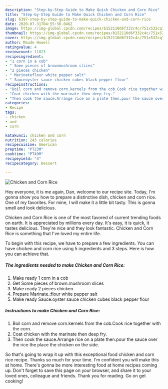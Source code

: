 ```yaml
---
description: "Step-by-Step Guide to Make Quick Chicken and Corn Rice"
title: "Step-by-Step Guide to Make Quick Chicken and Corn Rice"
slug: 6397-step-by-step-guide-to-make-quick-chicken-and-corn-rice
date: 2020-07-31T04:55:50.046Z
image: https://img-global.cpcdn.com/recipes/b152110d6f332c4c/751x532cq70/chicken-and-corn-rice-recipe-main-photo.jpg
thumbnail: https://img-global.cpcdn.com/recipes/b152110d6f332c4c/751x532cq70/chicken-and-corn-rice-recipe-main-photo.jpg
cover: https://img-global.cpcdn.com/recipes/b152110d6f332c4c/751x532cq70/chicken-and-corn-rice-recipe-main-photo.jpg
author: Maude Howell
ratingvalue: 4
reviewcount: 11023
recipeingredient:
- "1 corn in a cob"
- " Some pieces of brownmushroom slices"
- "2 pieces chicken"
- " Marinateflour white pepper salt"
- " Sauceoyster sauce chicken cubes black pepper flour"
recipeinstructions:
- "Boil corn and remove corn.kernels from the cob.Cook rice together with the corn."
- "Coat chicken with the marinate then deep fry."
- "Then cook the sauce.Arrange rice on a plate then.pour the sauce over the rice the place the chicken on the side."
categories:
- Recipe
tags:
- chicken
- and
- corn

katakunci: chicken and corn 
nutrition: 243 calories
recipecuisine: American
preptime: "PT23M"
cooktime: "PT49M"
recipeyield: "4"
recipecategory: Dessert

---
```



![Chicken and Corn Rice](https://img-global.cpcdn.com/recipes/b152110d6f332c4c/751x532cq70/chicken-and-corn-rice-recipe-main-photo.jpg)

Hey everyone, it is me again, Dan, welcome to our recipe site. Today, I'm gonna show you how to prepare a distinctive dish, chicken and corn rice. One of my favorites. For mine, I will make it a little bit tasty. This is gonna smell and look delicious.



Chicken and Corn Rice is one of the most favored of current trending foods on earth. It is appreciated by millions every day. It's easy, it is quick, it tastes delicious. They're nice and they look fantastic. Chicken and Corn Rice is something that I've loved my entire life.


To begin with this recipe, we have to prepare a few ingredients. You can have chicken and corn rice using 5 ingredients and 3 steps. Here is how you can achieve that.

<!--inarticleads1-->

##### The ingredients needed to make Chicken and Corn Rice:

1. Make ready 1 corn in a cob
1. Get  Some pieces of brown.mushroom slices
1. Make ready 2 pieces chicken
1. Prepare  Marinate.:flour white pepper salt
1. Make ready  Sauce:oyster sauce chicken cubes black pepper flour




<!--inarticleads2-->

##### Instructions to make Chicken and Corn Rice:

1. Boil corn and remove corn.kernels from the cob.Cook rice together with the corn.
1. Coat chicken with the marinate then deep fry.
1. Then cook the sauce.Arrange rice on a plate then.pour the sauce over the rice the place the chicken on the side.




So that's going to wrap it up with this exceptional food chicken and corn rice recipe. Thanks so much for your time. I'm confident you will make this at home. There's gonna be more interesting food at home recipes coming up. Don't forget to save this page on your browser, and share it to your loved ones, colleague and friends. Thank you for reading. Go on get cooking!
